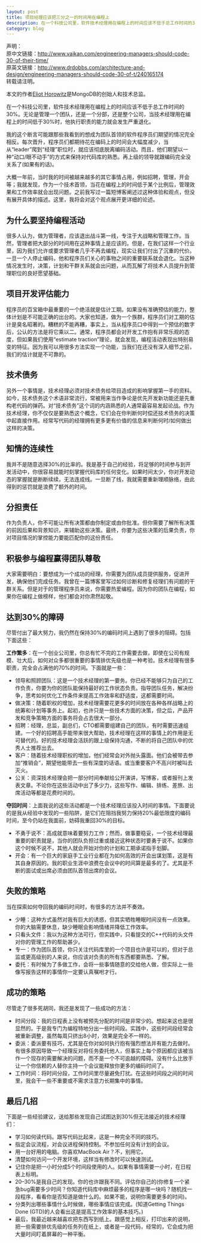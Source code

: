 ```yaml
---
layout: post
title: 项目经理应该把三分之一的时间用在编程上
description: 在一个科技公司里，软件技术经理用在编程上的时间应该不低于总工作时间的30%。无论是管理一个团队，还是一个分部，还是整个公司，当技术经理用在编程上的时间低于30%时，他执行职责的能力就会发生严重退化。
category: blog
---
```


声明：  
原中文链接：<http://www.vaikan.com/engineering-managers-should-code-30-of-their-time/>  
原英文链接：<http://www.drdobbs.com/architecture-and-design/engineering-managers-should-code-30-of-t/240165174>  
转载请注明。

本文的作者[Eliot Horowitz](http://en.wikipedia.org/wiki/Eliot_Horowitz)是MongoDB的创始人和技术总监。

在一个科技公司里，软件技术经理用在编程上的时间应该不低于总工作时间的30%。无论是管理一个团队，还是一个分部，还是整个公司，当技术经理用在编程上的时间低于30%时，他执行职责的能力就会发生严重退化。

我的这个断言可能跟那些我看到的想成为团队首领的软件程序员们期望的情况完全相反。每次晋升，程序员们都期待花在编码上的时间会大幅度减少，当从“leader”爬到“经理”职位时，就应该彻底脱离编码活动。而且，他们期望以一种“动口/眼不动手”的方式来保持对代码库的熟悉。再上级的领导就跟编码完全没关系了(如果有的话)。

大概一年前，当时我的时间被越来越多的其它事情占用，例如招聘，管理，开会等；我就发现，作为一个技术首领，当花在编程上的时间低于某个比例后，管理效果和工作效率就会出现问题。之前我写过一篇短博客阐述过这种体验和观点，但没有展开具体的描述。这里，我将会对这个观点展开更详细的论述。

## 为什么要坚持编程活动

很多人认为，做为管理者，应该退出战斗第一线，专注于大战略和管理工作。当然，管理者把大部分的时间用在这种事情上是应该的。但是，在我们这样一个行业里，因为我们允许或要求管理者几乎不再去编程，现实让我们付出了沉重的代价。一旦一个人停止编码，他和程序员们关心的事物之间的重要联系就会退化。当这种情况发生时，决策，计划和干群关系就会出问题，从而瓦解了将技术人员提升到管理职位的良好愿望基础。

## 项目开发评估能力

程序员的百宝箱中最重要的一个绝活就是估计工期。如果没有准确预估的能力，整体计划是不可能正确的出台的。大家也知道，做为一个族群，程序员们对工期的估计是臭名昭著的。糟糕的不能再糟，事实上，当从程序员口中得到一个预估的数字后，公认的方法是将它乘以二。通常，程序员都会对开发工作抱有非常乐观的态度，但如果我们使用“estimate traction”理论，就会发现，编程活动表现出特别易变的特征。因为我可以用很多方法实现一个功能，当我们在还没有深入细节之前，我们的估计就是不可靠的。

## 技术债务

另外一个事情是，技术经理必须对技术债务给项目造成的影响掌握第一手的资料。如今，技术债务这个术语非常流行，常被用来当作争论是优先开发新功能还是先重构老代码的弹药。对“技术债务”这个词的内涵熟悉的人通常最容易发起论战。作为技术经理，你不仅仅是要熟悉这个概念，它们会在你判断何时偿还技术债务的决策中起直接作用。经常写代码的经理拥有更多更有价值的信息来判断何时/如何做出这样的决策。

## 知情的连续性

我并不是随意选择30%的比率的。我是基于自己的经验，将足够的时间参与到开发活动中，你很容易就能时刻掌握代码库的任何变化。如果时间太少，你对开发动态的掌握就是断断续续，无法连成线。一旦断了线，我就需要重新理顺脉络，由此得到的惩罚就是浪费了额外的时间。

## 分担责任

作为负责人，你不可能让所有决策都由你制定或由你批准。但你需要了解所有决策的前因后果和背景知识，来辅助这些决策。最终，你要为这些决策的后果负责，你对项目情况的掌控能力要能匹配你的这份责任。

## 积极参与编程赢得团队尊敬

大家需要明白：要想成为一个成功的经理，你需要为团队成员提供服务，促进开发，确保他们完成任务。我曾在一篇博客里写过如何诊断和修复经理们有问题的干群关系。但是对于的管理程序员来说，你需要热爱编程。因为你的团队在编程，如果你在编程上做榜样，他们都会对你肃然起敬。

## 达到30%的障碍

尽管付出了最大努力，我仍然在保持30%的编码时间上遇到了很多的阻碍。包括下面这些：

**工作繁多**：在一个创业公司里，你总有忙不完的工作需要去做，即使在公司有规模、壮大后，如何对众多都很重要的事情排优先级也是一种考验。技术经理有很多职责，完全会占满他的70%的时间。下面就是一些：

* 领导和照顾团队：这是一个技术经理的第一要务。你已经不能够只为自己的工作负责，你要为你的团队能保持最好的工作状态负责。指导团队任务，解决纷争，思考如何优化工作条件来提高工作效率和舒适度，这都需要时间。
* 做决策：随着职权的增加，技术经理需要花更多的时间放在各种各样战略上的统筹和计划等事务上。起初，也许只是一些技术方面的决策，但之后，产品开发和竞争策略方面的事务将会占去很大一部分。
* 招聘：经理，总监，副总们，CTO都需要组建自己的团队，有时需要迅速组建。一个好的招聘高手能带来很大帮助，技术经理在这样的事情上的作用是无可替代的。好的技术经理会活跃的跟上级保持沟通，不断的将自己团队中的优秀人士推荐出去。
* 客户：随着技术经理职权的增加，他们经常会对外抛头露面。他们会被带去参加“推销会”，期望他能带去一些有深度的话语。或当重要客户不高兴时被叫去灭火。
* 公关：资深技术经理会把一部分时间奉献给公开演讲，写博客，或者报刊上发表文章。不论你在这些活动中出了多少力，这些写作、编辑、排练、差旅、出席活动等都是花费时间的。

**夺回时间**：上面我说的这些活动都是一个技术经理应该投入时间的事情。下面要说的是我从经验中发现的一些陷阱，是它们在阻挡我努力保持20%最低限度的编码时间，至今仍站在我面前，妨碍我重回30%的目标。

* 不勇于说不：高成就意味着要努力工作；然而，做事要稳妥，一个技术经理最重要的职责就是，当你的团队负担过重或接近这种状态时要勇于说不。如果你这个时候不说不，其他人就会开始对你的计划和工期承诺指手划脚。
* 开会：有一个巨大的家庭手工业行业都在为如何高效的开会出谋划策，这是有其自身原因的。我的职业生涯中浪费在会议中的时间算是最多的了。尤其是不断的面试或出席必须由团队首领出席的会议。

## 失败的策略

当在探索如何夺回我的编码时间时，有很多的方法并不奏效。

* 少睡：这种方式虽然对我有巨大的诱惑，但其实牺牲睡眠时间没有一点效果。你的大脑需要休息，缺少睡眠会影响情绪并降低工作效率。
* 只看头文件：我以为这种方法可行，但实践中，只看提交的C++代码的头文件对你的管理工作的帮助甚少。
* 专一：作为团队首领，你只关注代码库里的一个项目也许是可以的，但对于总监或更高级别的人来说，你应该对负责的所有东西都要熟悉、了解。
* 委托：有时候为了多做工作，会将一些事情随意的交给他人做，但实际上一些像写报告这样的事情你一定要认真嘱咐才行。

## 成功的策略

尽管走了很多死胡同，我还是发现了一些成功的方法：

* 时间分段：我的日程表上没有被预先分配的时间是非常少的。想起来这也是很显然的。于是我专门为编程特地分出一些时间段。实践中，这些时间段经常会被重新调整，虽然每周只挤出8小时，效果是完全不一样的。
* 委派：委派要有技巧，尤其是在你对如何执行抱有强烈想法并有能力去做时。有很多原因导致一个经理反对将任务委托他人，但事实上每个原因都应该被当作一个现存的需要解决的问题，而不是一个不可逾越的障碍。没有什么比放手让一个你信赖的人替你主持一个会议能释放你更多的编码时间了。
* 工作时间：将时间分段，工作时间里尽量避免打扰。在这些时间段之间的时间里，我会干一些不重要或不需求注意力长期集中的事情。

## 最后几招

下面是一些经验建议，送给那些发现自己试图达到30%但无法接近的技术经理们：

* 学习如何读代码。跟写代码比起来，这是一种完全不同的技巧。
* 指定会议流程，对会议进程保持控制。不参加任何没有计划的会议。
* 用一台好用的电脑。你喜欢MacBook Air？不，别用它。
* 清楚如何访问一个开发环境，这样当有修改时可以快速测试。
* 记住你是把一小时分成5个时间段使用的人。如果有事情需要一小时，在日程表上标明。
* 20–30%是我自己的发现。你的也许跟我不同。评估你自己的(你修复一个紧急bug需要多少时间？你知道代码库中麻烦最多的程序是哪一块吗？随机找一段程序，看看你是否知道是做什么的。如果不能，说明你需要更多的时间)。
* 分类列出哪些事情什么时候做，哪些事情应该完成。(知道Getting Things Done (GTD)的人会看出这是提高工作效率的基本技巧。)
* 最后，我最近越来越喜欢把东西写到纸上。跟感觉上相反，打印出来的说明，把一些需要排优先级的任务列在纸上，或者是一段代码，经常的，它会成为把大量时间盯着屏幕的一种平衡。
